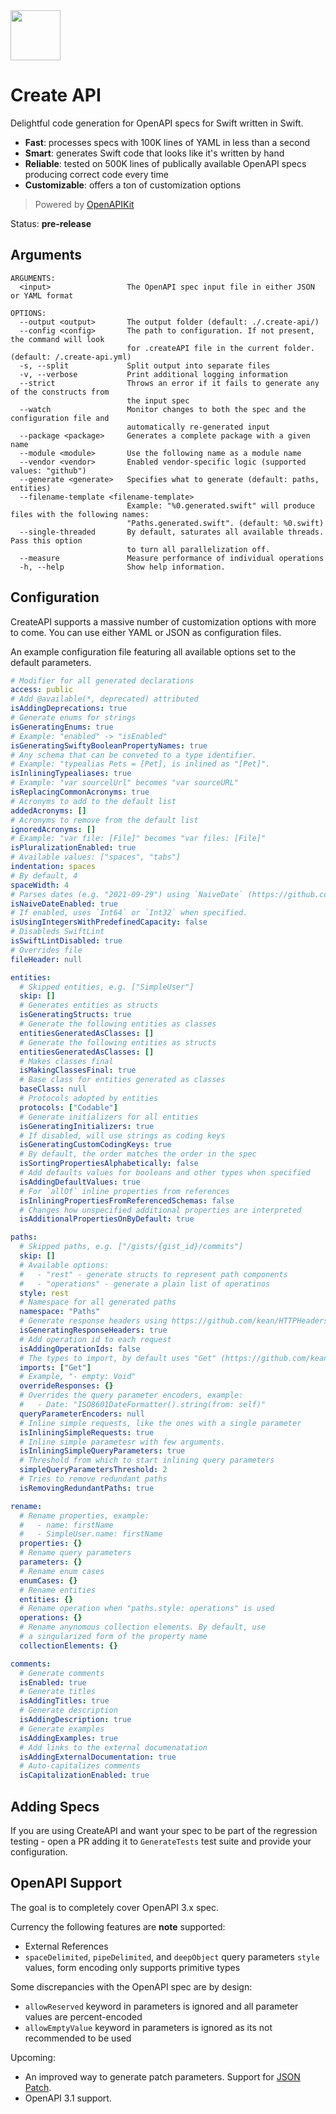 <img width="80px" src="https://user-images.githubusercontent.com/1567433/146774765-4671c989-62c3-4418-8bdb-2773d7a26067.png">

# Create API

Delightful code generation for OpenAPI specs for Swift written in Swift. 

- **Fast**: processes specs with 100K lines of YAML in less than a second
- **Smart**: generates Swift code that looks like it's written by hand
- **Reliable**: tested on 500K lines of publically available OpenAPI specs  producing correct code every time
- **Customizable**: offers a ton of customization options

> Powered by [OpenAPIKit](https://github.com/mattpolzin/OpenAPIKit)

Status: **pre-release**

## Arguments

```
ARGUMENTS:
  <input>                 The OpenAPI spec input file in either JSON or YAML format

OPTIONS:
  --output <output>       The output folder (default: ./.create-api/)
  --config <config>       The path to configuration. If not present, the command will look
                          for .createAPI file in the current folder. (default: /.create-api.yml)
  -s, --split             Split output into separate files
  -v, --verbose           Print additional logging information
  --strict                Throws an error if it fails to generate any of the constructs from
                          the input spec
  --watch                 Monitor changes to both the spec and the configuration file and
                          automatically re-generated input
  --package <package>     Generates a complete package with a given name
  --module <module>       Use the following name as a module name
  --vendor <vendor>       Enabled vendor-specific logic (supported values: "github")
  --generate <generate>   Specifies what to generate (default: paths, entities)
  --filename-template <filename-template>
                          Example: "%0.generated.swift" will produce files with the following names:
                          "Paths.generated.swift". (default: %0.swift)
  --single-threaded       By default, saturates all available threads. Pass this option
                          to turn all parallelization off.
  --measure               Measure performance of individual operations
  -h, --help              Show help information.
```

## Configuration

CreateAPI supports a massive number of customization options with more to come. You can use either YAML or JSON as configuration files.

An example configuration file featuring all available options set to the default parameters.

```yaml
# Modifier for all generated declarations
access: public
# Add @available(*, deprecated) attributed
isAddingDeprecations: true
# Generate enums for strings
isGeneratingEnums: true
# Example: "enabled" -> "isEnabled"
isGeneratingSwiftyBooleanPropertyNames: true
# Any schema that can be conveted to a type identifier.
# Example: "typealias Pets = [Pet], is inlined as "[Pet]".
isInliningTypealiases: true
# Example: "var sourcelUrl" becomes "var sourceURL"
isReplacingCommonAcronyms: true
# Acronyms to add to the default list
addedAcronyms: []
# Acronyms to remove from the default list
ignoredAcronyms: []
# Example: "var file: [File]" becomes "var files: [File]"
isPluralizationEnabled: true
# Available values: ["spaces", "tabs"]
indentation: spaces
# By default, 4
spaceWidth: 4
# Parses dates (e.g. "2021-09-29") using `NaiveDate` (https://github.com/kean/NaiveDate)
isNaiveDateEnabled: true
# If enabled, uses `Int64` or `Int32` when specified.
isUsingIntegersWithPredefinedCapacity: false
# Disableds SwiftLint
isSwiftLintDisabled: true
# Overrides file
fileHeader: null

entities:
  # Skipped entities, e.g. ["SimpleUser"]
  skip: []
  # Generates entities as structs
  isGeneratingStructs: true
  # Generate the following entities as classes
  entitiesGeneratedAsClasses: []
  # Generate the following entities as structs
  entitiesGeneratedAsClasses: []
  # Makes classes final
  isMakingClassesFinal: true
  # Base class for entities generated as classes
  baseClass: null
  # Protocols adopted by entities
  protocols: ["Codable"]
  # Generate initializers for all entities
  isGeneratingInitializers: true
  # If disabled, will use strings as coding keys
  isGeneratingCustomCodingKeys: true
  # By default, the order matches the order in the spec
  isSortingPropertiesAlphabetically: false
  # Add defaults values for booleans and other types when specified
  isAddingDefaultValues: true
  # For `allOf` inline properties from references
  isInliningPropertiesFromReferencedSchemas: false
  # Changes how unspecified additional properties are interpreted
  isAdditionalPropertiesOnByDefault: true

paths:
  # Skipped paths, e.g. ["/gists/{gist_id}/commits"]
  skip: []
  # Available options:
  #   - "rest" - generate structs to represent path components
  #   - "operations" - generate a plain list of operatinos
  style: rest
  # Namespace for all generated paths
  namespace: "Paths"
  # Generate response headers using https://github.com/kean/HTTPHeaders
  isGeneratingResponseHeaders: true
  # Add operation id to each request
  isAddingOperationIds: false
  # The types to import, by default uses "Get" (https://github.com/kean/Get)
  imports: ["Get"]
  # Example, "- empty: Void"
  overrideResponses: {}
  # Overrides the query parameter encoders, example:
  #   - Date: "ISO8601DateFormatter().string(from: self)"
  queryParameterEncoders: null
  # Inline simple requests, like the ones with a single parameter 
  isInliningSimpleRequests: true
  # Inline simple parametesr with few arguments.
  isInliningSimpleQueryParameters: true
  # Threshold from which to start inlining query parameters
  simpleQueryParametersThreshold: 2
  # Tries to remove redundant paths
  isRemovingRedundantPaths: true

rename:
  # Rename properties, example:
  #   - name: firstName
  #   - SimpleUser.name: firstName
  properties: {}
  # Rename query parameters
  parameters: {}
  # Rename enum cases
  enumCases: {}
  # Rename entities
  entities: {}
  # Rename operation when "paths.style: operations" is used
  operations: {}
  # Rename anynomous collection elements. By default, use
  # a singularized form of the property name
  collectionElements: {}

comments:
  # Generate comments
  isEnabled: true
  # Generate titles
  isAddingTitles: true
  # Generate description 
  isAddingDescription: true
  # Generate examples
  isAddingExamples: true
  # Add links to the external documenatation
  isAddingExternalDocumentation: true
  # Auto-capitalizes comments
  isCapitalizationEnabled: true
```

## Adding Specs

If you are using CreateAPI and want your spec to be part of the regression testing - open a PR adding it to `GenerateTests` test suite and provide your configuration.

## OpenAPI Support

The goal is to completely cover OpenAPI 3.x spec. 

Currency the following features are **note** supported:

- External References
- `spaceDelimited`, `pipeDelimited`, and `deepObject` query parameters `style` values, form encoding only supports primitive types

Some discrepancies with the OpenAPI spec are by design:

- `allowReserved` keyword in parameters is ignored and all parameter values are percent-encoded
- `allowEmptyValue` keyword in parameters is ignored as its not recommended to be used

Upcoming:

- An improved way to generate patch parameters. Support for [JSON Patch](http://jsonpatch.com).
- OpenAPI 3.1 support.
